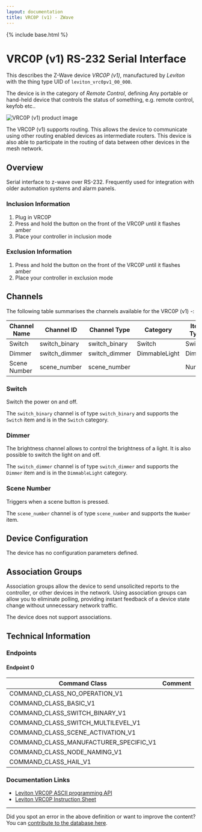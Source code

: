 ```yaml
---
layout: documentation
title: VRC0P (v1) - ZWave
---
```


{% include base.html %}

# VRC0P (v1) RS-232 Serial Interface
This describes the Z-Wave device *VRC0P (v1)*, manufactured by *Leviton* with the thing type UID of ```leviton_vrc0pv1_00_000```.

The device is in the category of *Remote Control*, defining Any portable or hand-held device that controls the status of something, e.g. remote control, keyfob etc..

![VRC0P (v1) product image](https://opensmarthouse.org/zwavedatabase/883/image/)


The VRC0P (v1) supports routing. This allows the device to communicate using other routing enabled devices as intermediate routers.  This device is also able to participate in the routing of data between other devices in the mesh network.

## Overview

Serial interface to z-wave over RS-232. Frequently used for integration with older automation systems and alarm panels.

### Inclusion Information

  1. Plug in VRC0P
  2. Press and hold the button on the front of the VRC0P until it flashes amber
  3. Place your controller in inclusion mode

### Exclusion Information

  1. Press and hold the button on the front of the VRC0P until it flashes amber
  2. Place your controller in exclusion mode

## Channels

The following table summarises the channels available for the VRC0P (v1) -:

| Channel Name | Channel ID | Channel Type | Category | Item Type |
|--------------|------------|--------------|----------|-----------|
| Switch | switch_binary | switch_binary | Switch | Switch | 
| Dimmer | switch_dimmer | switch_dimmer | DimmableLight | Dimmer | 
| Scene Number | scene_number | scene_number |  | Number | 

### Switch
Switch the power on and off.

The ```switch_binary``` channel is of type ```switch_binary``` and supports the ```Switch``` item and is in the ```Switch``` category.

### Dimmer
The brightness channel allows to control the brightness of a light.
            It is also possible to switch the light on and off.

The ```switch_dimmer``` channel is of type ```switch_dimmer``` and supports the ```Dimmer``` item and is in the ```DimmableLight``` category.

### Scene Number
Triggers when a scene button is pressed.

The ```scene_number``` channel is of type ```scene_number``` and supports the ```Number``` item.



## Device Configuration

The device has no configuration parameters defined.

## Association Groups

Association groups allow the device to send unsolicited reports to the controller, or other devices in the network. Using association groups can allow you to eliminate polling, providing instant feedback of a device state change without unnecessary network traffic.

The device does not support associations.
## Technical Information

### Endpoints

#### Endpoint 0

| Command Class | Comment |
|---------------|---------|
| COMMAND_CLASS_NO_OPERATION_V1| |
| COMMAND_CLASS_BASIC_V1| |
| COMMAND_CLASS_SWITCH_BINARY_V1| |
| COMMAND_CLASS_SWITCH_MULTILEVEL_V1| |
| COMMAND_CLASS_SCENE_ACTIVATION_V1| |
| COMMAND_CLASS_MANUFACTURER_SPECIFIC_V1| |
| COMMAND_CLASS_NODE_NAMING_V1| |
| COMMAND_CLASS_HAIL_V1| |

### Documentation Links

* [Leviton VRC0P ASCII programming API](https://opensmarthouse.org/zwavedatabase/883/VRC0P-ASCII-Programming-Application-Note.pdf)
* [Leviton VRC0P Instruction Sheet](https://opensmarthouse.org/zwavedatabase/883/Instruction-Sheet-VRC0P.pdf)

---

Did you spot an error in the above definition or want to improve the content?
You can [contribute to the database here](https://opensmarthouse.org/zwavedatabase/883).
